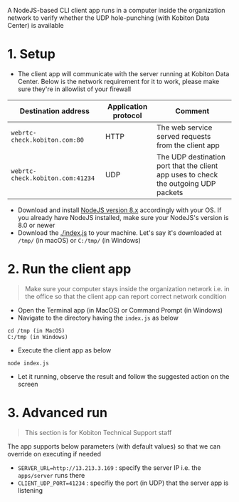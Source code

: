 A NodeJS-based CLI client app runs in a computer inside the organization network to verify whether the UDP hole-punching (with Kobiton Data Center) is available

# 1. Setup

- The client app will communicate with the server running at Kobiton Data Center. Below is the network requirement for it to work, please make sure they're in allowlist of your firewall

| Destination address        | Application protocol            | Comment  |
| --- | --- | --- |
| `webrtc-check.kobiton.com:80`      | HTTP | The web service served requests from the client app 																	|
| `webrtc-check.kobiton.com:41234`   | UDP  |   The UDP destination port that the client app uses to check the outgoing UDP packets |

- Download and install [NodeJS version 8.x](https://nodejs.org/en/download/) accordingly with your OS. If you already have NodeJS installed, make sure your NodeJS's version is 8.0 or newer
- Download the [./index.js](https://raw.githubusercontent.com/kobiton/webrtc-connectivity-check-client/main/index.js) to your machine. Let's say it's downloaded at `/tmp/` (in macOS) or `C:/tmp/` (in Windows)

# 2. Run the client app

> Make sure your computer stays inside the organization network i.e. in the office so that the client app can report correct network condition

- Open the Terminal app (in MacOS) or Command Prompt (in Windows)
- Navigate to the directory having the `index.js` as below

```
cd /tmp (in MacOS)
C:/tmp (in Windows)
```

- Execute the client app as below

```
node index.js
```

- Let it running, observe the result and follow the suggested action on the screen

# 3. Advanced run

> This section is for Kobiton Technical Support staff

The app supports below parameters (with default values) so that we can override on executing if needed

- `SERVER_URL=http://13.213.3.169` : specify the server IP i.e. the `apps/server` runs there
- `CLIENT_UDP_PORT=41234` : specifiy the port (in UDP) that the server app is listening

